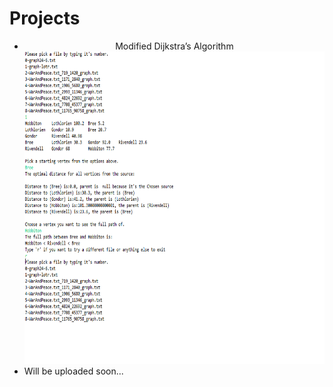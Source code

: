# Projects

<ul>
  <li align="center">Modified Dijkstra’s Algorithm <br>
  <img width="600" height="500" src="images/dijkstra.png">
  </li>
  <li>Will be uploaded soon...</li>
</ul>


